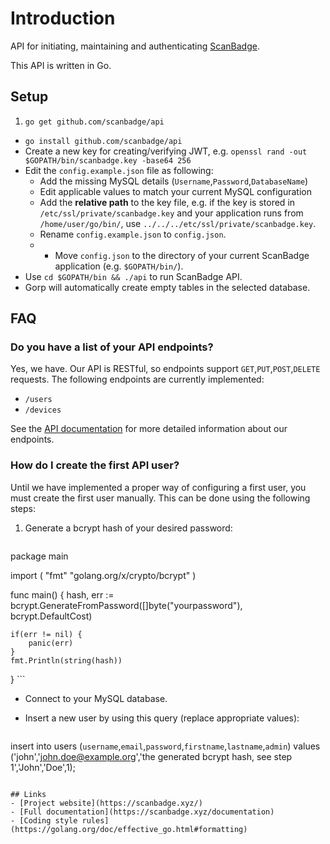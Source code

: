 # Introduction
API for initiating, maintaining and authenticating [ScanBadge](https://scanbadge.xyz/discover).

This API is written in Go.

## Setup

1. `go get github.com/scanbadge/api`
- `go install github.com/scanbadge/api`
- Create a new key for creating/verifying JWT, e.g. `openssl rand -out $GOPATH/bin/scanbadge.key -base64 256`
- Edit the `config.example.json` file as following:
  - Add the missing MySQL details (`Username`,`Password`,`DatabaseName`)
  - Edit applicable values to match your current MySQL configuration
  - Add the **relative path** to the key file, e.g. if the key is stored in `/etc/ssl/private/scanbadge.key` and your application runs from `/home/user/go/bin/`, use `../../../etc/ssl/private/scanbadge.key`.
  - Rename `config.example.json` to `config.json`.
  - - Move `config.json` to the directory of your current ScanBadge application (e.g. `$GOPATH/bin/`).
- Use `cd $GOPATH/bin && ./api` to run ScanBadge API.
- Gorp will automatically create empty tables in the selected database.

## FAQ

### Do you have a list of your API endpoints?

Yes, we have. Our API is RESTful, so endpoints support `GET`,`PUT`,`POST`,`DELETE` requests. The following endpoints are currently implemented:

- `/users`
- `/devices`

See the [API documentation](https://scanbadge.xyz/documentation/api#endpoints) for more detailed information about our endpoints.

### How do I create the first API user?

Until we have implemented a proper way of configuring a first user, you must create the first user manually. This can be done using the following steps:

1. Generate a bcrypt hash of your desired password:
	```
package main

import (
	"fmt"
	"golang.org/x/crypto/bcrypt"
)

func main() {
	hash, err := bcrypt.GenerateFromPassword([]byte("yourpassword"), bcrypt.DefaultCost)

	if(err != nil) {
		panic(err)
	}
	fmt.Println(string(hash))
}
	```
- Connect to your MySQL database.
- Insert a new user by using this query (replace appropriate values):

  ```
insert into users (`username`,`email`,`password`,`firstname`,`lastname`,`admin`)
values ('john','john.doe@example.org','the generated bcrypt hash, see step 1','John','Doe',1);
```

## Links
- [Project website](https://scanbadge.xyz/)
- [Full documentation](https://scanbadge.xyz/documentation)
- [Coding style rules](https://golang.org/doc/effective_go.html#formatting)
